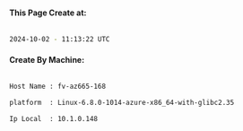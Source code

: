 
   
#### This Page Create at:

```bash

2024-10-02 - 11:13:22 UTC

```

#### Create By Machine:

```bash

Host Name : fv-az665-168

platform  : Linux-6.8.0-1014-azure-x86_64-with-glibc2.35

Ip Local  : 10.1.0.148

```

